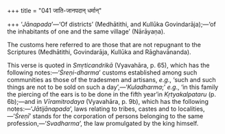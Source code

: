 +++
title = "041 जाति-जानपदान् धर्मान्"

+++
‘*Jānapada*’—‘Of districts’ (Medhātithi, and Kullūka Govindarāja);—‘of
the inhabitants of one and the same village’ (Nārāyaṇa).

The customs here referred to are those that are not repugnant to the
Scriptures (Medhātithi, Govindarāja, Kullūka and Rāghavānanda).

This verse is quoted in *Smṛticandrikā* (Vyavahāra, p. 65), which has
the following notes:—‘*Śreṇi-dharma*’ customs established among such
communities as those of the tradesmen and artisans, *e*.*g*., ‘such and
such things are not to be sold on such a day’,—‘*Kuladharma*;’ *e.g*.,
‘in this family the piercing of the ears is to be done in the fifth
year’in *Kṛtyakalpataru* (p. 6b);—and in *Vīramitrodaya* (Vyavahāra, p.
9b), which has the following notes:—‘*Jātijānapada*’, laws relating to
tribes, castes and to localities,—‘*Śreṇī*’ stands for the corporation
of persons belonging to the same profession,—‘*Svadharma*’, the law
promulgated by the king himself.


